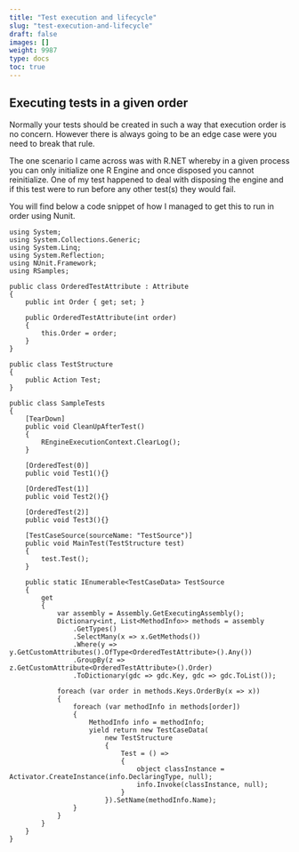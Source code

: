 ```yaml
---
title: "Test execution and lifecycle"
slug: "test-execution-and-lifecycle"
draft: false
images: []
weight: 9987
type: docs
toc: true
---
```


## Executing tests in a given order
Normally your tests should be created in such a way that execution order is no concern. However there is always going to be an edge case were you need to break that rule.

The one scenario I came across was with R.NET whereby in a given process you can only initialize one R Engine and once disposed you cannot reinitialize. One of my test happened to deal with disposing the engine and if this test were to run before any other test(s) they would fail.

You will find below a code snippet of how I managed to get this to run in order using Nunit.


    using System;
    using System.Collections.Generic;
    using System.Linq;
    using System.Reflection;
    using NUnit.Framework;
    using RSamples;
     
    public class OrderedTestAttribute : Attribute
    {
        public int Order { get; set; }
 
        public OrderedTestAttribute(int order)
        {
            this.Order = order;
        }
    }
 
    public class TestStructure
    {
        public Action Test;
    }
 
    public class SampleTests
    {
        [TearDown]
        public void CleanUpAfterTest()
        {
            REngineExecutionContext.ClearLog();
        }
 
        [OrderedTest(0)]
        public void Test1(){}
 
        [OrderedTest(1)]
        public void Test2(){}
 
        [OrderedTest(2)]
        public void Test3(){}
 
        [TestCaseSource(sourceName: "TestSource")]
        public void MainTest(TestStructure test)
        {
            test.Test();
        }
 
        public static IEnumerable<TestCaseData> TestSource
        {
            get
            {
                var assembly = Assembly.GetExecutingAssembly();
                Dictionary<int, List<MethodInfo>> methods = assembly
                    .GetTypes()
                    .SelectMany(x => x.GetMethods())
                    .Where(y => y.GetCustomAttributes().OfType<OrderedTestAttribute>().Any())
                    .GroupBy(z => z.GetCustomAttribute<OrderedTestAttribute>().Order)
                    .ToDictionary(gdc => gdc.Key, gdc => gdc.ToList());
 
                foreach (var order in methods.Keys.OrderBy(x => x))
                {
                    foreach (var methodInfo in methods[order])
                    {
                        MethodInfo info = methodInfo;
                        yield return new TestCaseData(
                            new TestStructure
                            {
                                Test = () =>
                                {
                                    object classInstance = Activator.CreateInstance(info.DeclaringType, null);
                                    info.Invoke(classInstance, null);
                                }
                            }).SetName(methodInfo.Name);
                    }
                }
            }
        }
    }

